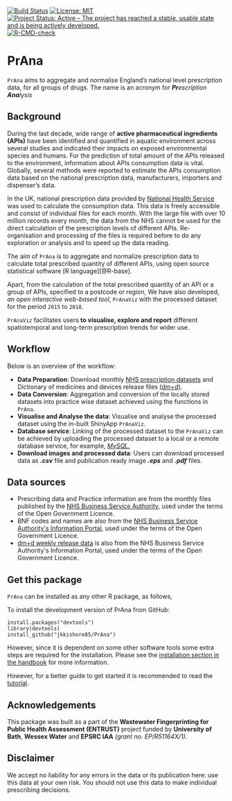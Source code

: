 <!-- badges: start -->
  [![Build Status](https://travis-ci.com/jkkishore85/PrAna.svg?token=QfmfAfm3Jg9UXFvh9x7J&branch=master)](https://travis-ci.com/jkkishore85/PrAna)
  [![License: MIT](https://img.shields.io/badge/License-MIT-green.svg)](https://opensource.org/licenses/MIT)
  [![Project Status: Active – The project has reached a stable, usable state and is being actively developed.](https://www.repostatus.org/badges/latest/active.svg)](https://www.repostatus.org/#active)
[![R-CMD-check](https://github.com/jkkishore85/PrAna/workflows/R-CMD-check/badge.svg)](https://github.com/jkkishore85/PrAna/actions)
<!-- badges: end -->
  
# PrAna

`PrAna` aims to aggregate and normalise England’s national level prescription data, for all groups of drugs. The name is an acronym for _**Pr**escription **Ana**lysis_

## Background

During the last decade, wide range of **active pharmaceutical ingredients (APIs)** have been identified and quantified in aquatic environment across several studies and indicated their impacts on exposed environmental species and humans. For the prediction of total amount of the APIs released to the environment, information about APIs consumption data is vital. Globally, several methods were reported to estimate the APIs consumption data based on the national prescription data, manufacturers, importers and dispenser’s data.

In the UK, national prescription data provided by [National Health Service][NHS digital] was used to calculate the consumption data. This data is freely accessible and consist of individual files for each month. With the large file with over 10 million records every month, the data from the NHS cannot be used for the direct calculation of the prescription levels of different APIs. Re-organisation and processing of the files is required before to do any exploration or analysis and to speed up the data reading. 

The aim of `PrAna` is to aggregate and normalize prescription data to calculate total prescribed quantity of different APIs, using open source statistical software [R language][@R-base]. 

Apart, from the calculation of the total prescribed quantity of an API or a group of APIs, specified to a postcode or region, We have also developed, _an open interactive web-based tool_, `PrAnaViz` with the processed dataset for the period `2015` to `2018`.

`PrAnaViz` facilitates users **to visualise, explore and report** different spatiotemporal and long-term prescription trends for wider use. 

## Workflow

Below is an overview of the workflow:

- **Data Preparation**: Download monthly [NHS prescription datasets][NHSBSA] and Dictionary of medicines and devices release files [(dm+d)][dm+d].
- **Data Conversion**: Aggregation and conversion of the locally stored datasets into practice wise dataset achieved using the functions in `PrAna`.
- **Visualise and Analyse the data**: Visualise and analyse the processed dataset using the in-built ShinyApp `PrAnaViz`.
- **Database service**: Linking of the processed dataset to the `PrAnaViz` can be achieved by uploading the processed dataset to a local or a remote database service, for example, [_MySQL._][MySQL]
- **Download images and processed data**: Users can download processed data as **_.csv_** file and publication ready image **_.eps_** and **_.pdf_** files.

## Data sources

- Prescribing data and Practice information are from the monthly files published by the [NHS Business Service Authority][NHSBSA], used under the terms of the Open Government Licence.
- BNF codes and names are also from the [NHS Business Service Authority's Information Portal][NHSBSA], used under the terms of the Open Government Licence.
- [dm+d weekly release data][dm+d] is also from the NHS Business Service Authority's Information Portal, used under the terms of the Open Government Licence.


## Get this package

`PrAna` can be installed as any other R package, as follows,

To install the development version of PrAna from GitHub:
```
install.packages("devtools")
library(devtools)
install_github("jkkishore85/PrAna")
```
However, since it is dependent on some other software tools some extra steps are required for the installation. Please see the [installation section in the handbook][handbook-inst] for more information.

However, for a better guide to get started it is recommended to read the [tutorial][tutorial].

## Acknowledgements

This package was built as a part of the **Wastewater Fingerprinting for Public Health Assessment (ENTRUST)** project funded by **University of Bath**, **Wessex Water** and **EPSRC IAA** _(grant no. EP/R51164X/1)_. 

## Disclaimer
We accept no liability for any errors in the data or its publication here: use this data at your own risk. You should not use this data to make individual prescribing decisions.

[R]: https://www.r-project.org/
[tutorial]: https://kishorejagadeesan.com/PrAna/handbook_bd/pranaviz.html
[NHS digital]: https://digital.nhs.uk/organisation-data-service/data-downloads/gp-data
[handbook-inst]: https://kishorejagadeesan.com/PrAna/handbook_bd/install.html
[NHSBSA]: https://applications.nhsbsa.nhs.uk/infosystems/welcome
[dm+d]: https://isd.digital.nhs.uk/trud3/user/guest/group/0/pack/6
[dm+d2]: https://isd.digital.nhs.uk/trud3/user/guest/group/0/pack/6/subpack/239/releases
[MySQL]: https://www.mysql.com/
